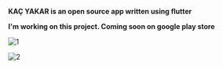 **KAÇ YAKAR is an open source app written using flutter**

**I'm working on this project.
Coming soon on google play store**

![1](https://user-images.githubusercontent.com/58719777/175854706-fe3f9c6f-f175-4ab9-8a33-6d567e71b36f.png)

![2](https://user-images.githubusercontent.com/58719777/175854709-e6c62a75-bc77-4e16-a61a-775ff8993615.png)
